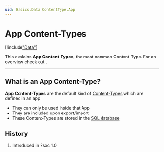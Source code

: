 ```yaml
---
uid: Basics.Data.ContentType.App
---
```


# App Content-Types

[!include["Data"](../_shared-content-types-app.md)]

This explains **App Content-Types**, the most common Content-Type. For an overview check out [](xref:Basics.Data.Index).

---

## What is an App Content-Type?

**App Content-Types** are the default kind of [Content-Types](xref:Basics.Data.ContentType.Index) which are defined in an app.

* They can only be used inside that App
* They are included upon export/import
* These Content-Types are stored in the [SQL database](xref:Basics.Data.ContentType.SqlStorage)

## History

1. Introduced in 2sxc 1.0
